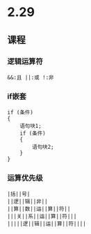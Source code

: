 # 2.29

## 课程

### 逻辑运算符

```
&&:且 ||:或 !:非
```

### if嵌套
```
if (条件)
{
	语句块1;
	if (条件)
	{
		语句块2;
	}
}
```

### 运算优先级
```
|括||号|
||逻||辑||非|| 
||算||数||运||算||符||
|||关||系||运||算||符||| 
|||||逻||辑||运||算||符||||
```